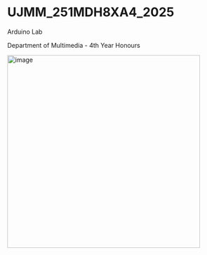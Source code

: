 # UJMM_251MDH8XA4_2025
Arduino Lab <br>

Department of Multimedia - 4th Year Honours 


<img width="439" alt="image" src="https://github.com/user-attachments/assets/5ed0cd34-b444-4246-aed4-9f4531446374" />


